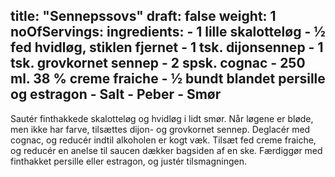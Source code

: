title: "Sennepssovs"
draft: false
weight: 1
noOfServings: 
ingredients:
	- 1 lille skalotteløg
	- ½ fed hvidløg, stiklen fjernet
	- 1 tsk. dijonsennep
	- 1 tsk. grovkornet sennep
	- 2 spsk. cognac
	- 250 ml. 38 % creme fraiche
	- ½ bundt blandet persille og estragon
	- Salt
	- Peber
	- Smør
---

Sautér finthakkede skalotteløg og hvidløg i lidt smør. Når løgene er
bløde, men ikke har farve, tilsættes dijon- og grovkornet sennep.
Deglacér med cognac, og reducér indtil alkoholen er kogt væk. Tilsæt fed
creme fraiche, og reducér en anelse til saucen dækker bagsiden af en
ske. Færdiggør med finthakket persille eller estragon, og justér
tilsmagningen.

